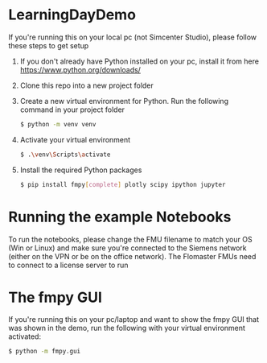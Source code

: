 # LearningDayDemo

If you're running this on your local pc (not Simcenter Studio), please follow these steps to get setup

1. If you don't already have Python installed on your pc, install it from here https://www.python.org/downloads/

2. Clone this repo into a new project folder

3. Create a new virtual environment for Python. Run the following command in your project folder
    ```bash
    $ python -m venv venv
    ```

4. Activate your virtual environment
    ```bash
    $ .\venv\Scripts\activate
    ```

5. Install the required Python packages
    ```bash
    $ pip install fmpy[complete] plotly scipy ipython jupyter
    ```


# Running the example Notebooks

To run the notebooks, please change the FMU filename to match your OS (Win or Linux) and make sure you're connected to the Siemens network (either on the VPN or be on the office network). The Flomaster FMUs need to connect to a license server to run


# The fmpy GUI

If you're running this on your pc/laptop and want to show the fmpy GUI that was shown in the demo, run the following with your virtual environment activated:
```bash
$ python -m fmpy.gui
```